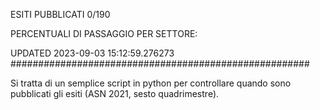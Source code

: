 ESITI PUBBLICATI 0/190 

PERCENTUALI DI PASSAGGIO PER SETTORE:

UPDATED 2023-09-03 15:12:59.276273
###################################################### 

Si tratta di un semplice script in python per controllare quando sono pubblicati gli esiti (ASN 2021, sesto quadrimestre).

